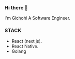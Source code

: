 ### Hi there 👋
I'm Gichohi A Software Engineer.

### STACK
 - React (next js).
 - React Native.
 - Golang
 

